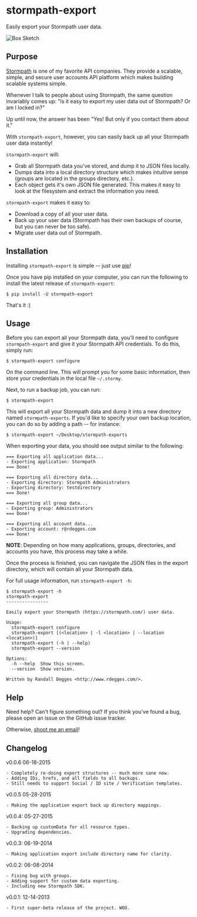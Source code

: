 # stormpath-export

Easily export your Stormpath user data.

![Box Sketch](https://github.com/rdegges/stormpath-export/raw/master/assets/box-sketch.jpg)


## Purpose

[Stormpath](http://stormpath.com/) is one of my favorite API companies.  They
provide a scalable, simple, and secure user accounts API platform which makes
building scalable systems simple.

Whenever I talk to people about using Stormpath, the same question invariably
comes up:  "Is it easy to export my user data out of Stormpath?  Or am I locked
in?"

Up until now, the answer has been "Yes!  But only if you contact them about it."

With `stormpath-export`, however, you can easily back up all your Stormpath user
data instantly!

`stormpath-export` will:

- Grab all Stormpath data you've stored, and dump it to JSON files locally.
- Dumps data into a local directory structure which makes intuitive sense
  (groups are located in the groups directory, etc.).
- Each object gets it's own JSON file generated.  This makes it easy to look at
  the filesystem and extract the information you need.

`stormpath-export` makes it easy to:

- Download a copy of all your user data.
- Back up your user data (Stormpath has their own backups of course, but you can
  never be too safe).
- Migrate user data out of Stormpath.


## Installation

Installing `stormpath-export` is simple -- just use
[pip](http://www.pip-installer.org/en/latest/)!

Once you have pip installed on your computer, you can run the following to
install the latest release of `stormpath-export`:

```console
$ pip install -U stormpath-export
```

That's it :)


## Usage

Before you can export all your Stormpath data, you'll need to configure
`stormpath-export` and give it your Stormpath API credentials.  To do this,
simply run:

```console
$ stormpath-export configure
```

On the command line.  This will prompt you for some basic information, then
store your credentials in the local file `~/.stormy`.

Next, to run a backup job, you can run:

```console
$ stormpath-export
```

This will export all your Stormpath data and dump it into a new directory named
`stormpath-exports`.  If you'd like to specify your own backup location, you can
do so by adding a path -- for instance:

```console
$ stormpath-export ~/Desktop/stormpath-exports
```

When exporting your data, you should see output similar to the following:

```console
=== Exporting all application data...
- Exporting application: Stormpath
=== Done!

=== Exporting all directory data...
- Exporting directory: Stormpath Administrators
- Exporting directory: testdirectory
=== Done!

=== Exporting all group data...
- Exporting group: Administrators
=== Done!

=== Exporting all account data...
- Exporting account: r@rdegges.com
=== Done!
```

**NOTE**: Depending on how many applications, groups, directories, and accounts
you have, this process may take a while.

Once the process is finished, you can navigate the JSON files in the export
directory, which will contain all your Stormpath data.

For full usage information, run `stormpath-export -h`:

```console
$ stormpath-export -h
stormpath-export
----------------

Easily export your Stormpath (https://stormpath.com/) user data.

Usage:
  stormpath-export configure
  stormpath-export [(<location> | -l <location> | --location <location>)]
  stormpath-export (-h | --help)
  stormpath-export --version

Options:
  -h --help  Show this screen.
  --version  Show version.

Written by Randall Degges <http://www.rdegges.com/>.
```


## Help

Need help?  Can't figure something out?  If you think you've found a bug, please
open an issue on the GitHub issue tracker.

Otherwise, [shoot me an email](mailto:r@rdegges.com)!


## Changelog

v0.0.6 06-18-2015

    - Completely re-doing export structures -- much more sane now.
    - Adding IDs, hrefs, and all fields to all backups.
    - Still needs to support Social / ID site / Verification templates.

v0.0.5 05-28-2015

    - Making the application export back up directory mappings.

v0.0.4: 05-27-2015

    - Backing up customData for all resource types.
    - Upgrading dependencies.

v0.0.3: 06-19-2014

    - Making application export include directory name for clarity.

v0.0.2: 06-08-2014

    - Fixing bug with groups.
    - Adding support for custom data exporting.
    - Including new Stormpath SDK.

v0.0.1: 12-14-2013

    - First super-beta release of the project. WOO.
